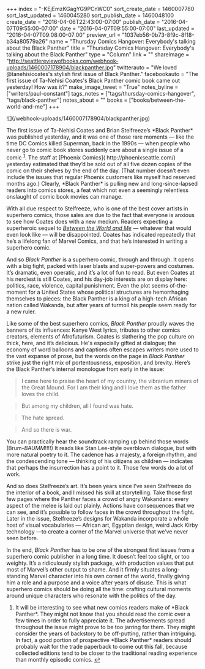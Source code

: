 +++
index = "-KEjEmzKGagYG9PCnWC0"
sort_create_date = 1460007780
sort_last_updated = 1460045280
sort_publish_date = 1460048100
create_date = "2016-04-06T22:43:00-07:00"
publish_date = "2016-04-07T09:55:00-07:00"
date = "2016-04-07T09:55:00-07:00"
last_updated = "2016-04-07T09:08:00-07:00"
preview_url = "1037eb56-0b73-8f9c-8f18-b34a80579a26"
name = "Thursday Comics Hangover: Everybody's talking about the Black Panther"
title = "Thursday Comics Hangover: Everybody's talking about the Black Panther"
type = "Column"
link = ""
shareimage = "http://seattlereviewofbooks.com/webhook-uploads/1460007178904/blackpanther.jpg"
twitterauto = "We loved @tanehisicoates's stylish first issue of Black Panther."
facebookauto = "The first issue of Ta-Nehisi Coates's Black Panther comic book came out yesterday! How was it?"
make_image_tweet = "True"
notes_byline = ["writers/paul-constant"]
tags_notes = ["tags/thursday-comics-hangover", "tags/black-panther"]
notes_about = ""
books = ["books/between-the-world-and-me"]
+++
<p class="image-left">![](/webhook-uploads/1460007178904/blackpanther.jpg)</p>The first issue of Ta-Nehisi Coates and Brian Stelfreeze’s *Black Panther* was published yesterday, and it was one of those rare moments — like the time DC Comics killed Superman, back in the 1990s — when people who never go to comic book stores suddenly care about a single issue of a comic <sup><a href="#en-2016-04-07-01" id="enr-2016-04-07-01">1</a></sup>. The staff at [Phoenix Comics]( http://phoenixseattle.com/) yesterday estimated that they’d be sold out of all five dozen copies of the comic on their shelves by the end of the day. (That number doesn’t even include the issues that regular Phoenix customers like myself had reserved months ago.) Clearly, *Black Panther* is pulling new and long-since-lapsed readers into comics stores, a feat which not even a seemingly relentless onslaught of comic book movies can manage.

With all due respect to Stelfreeze, who is one of the best cover artists in superhero comics, those sales are due to the fact that everyone is anxious to see how Coates does with a new medium. Readers expecting a superheroic sequel to [*Between the World and Me*]( http://seattlereviewofbooks.com/reviews/the-seattle-of-your-nightmares/) — whatever that would even look like — will be disappointed. Coates has indicated repeatedly that he’s a lifelong fan of Marvel Comics, and that he’s interested in writing a superhero comic. 

And so *Black Panther* is a superhero comic, through and through. It opens with a big fight, packed with laser blasts and super-powers and costumes. It’s dramatic, even operatic, and it’s a lot of fun to read. But even Coates at his nerdiest is still Coates, and his day-job interests are on display here: politics, race, violence, capital punishment. Even the plot seems of-the-moment for a United States whose political structures are hemorrhaging themselves to pieces: the Black Panther is a king of a high-tech African nation called Wakanda, but after years of turmoil his people seem ready for a new ruler.

Like some of the best superhero comics, *Black Panther* proudly waves the banners of its influences: Kanye West lyrics, tributes to other comics creators, elements of Afrofuturism. Coates is slathering the pop culture on thick, here, and it’s delicious. He's especially gifted at dialogue; the economy of word balloons and captions often escapes writers more used to the vast expanse of prose, but the words on the page in *Black Panther* strike just the right mix of portentousness, exposition, and brevity. Here’s the Black Panther’s internal monologue from early in the issue:

<blockquote>I came here to praise the heart of my country, the vibranium miners of the Great Mound. For I am their king and I love them as the father loves the child.</blockquote>

<blockquote>But among my children, all I found was hate.</blockquote>

<blockquote>The hate spread.</blockquote>

<blockquote>And so there is war.</blockquote>

You can practically hear the soundtrack ramping up behind those words (Brum-*BAUMM*!!!!)  It reads like Stan Lee-style overblown dialogue, but with more natural poetry to it. The cadence has a majesty, a foreign rhythm, and the condescending tone — thinking of his citizens as children — indicates that perhaps the insurrection has a point to it. Those few words do a lot of work.

And so does Stelfreeze’s art. It’s been years since I’ve seen Stelfreeze do the interior of a book, and I missed his skill at storytelling. Take those first few pages where the Panther faces a crowd of angry Wakandans: every aspect of the melee is laid out plainly. Actions have consequences that we can see, and it’s possible to follow faces in the crowd throughout the fight. Later in the issue, Stelfreeze’s designs for Wakanda incorporate a whole host of visual vocabularies — African art, Egyptian design, weird Jack Kirby technology —to create a corner of the Marvel universe that we’ve never seen before.

In the end, *Black Panther* has to be one of the strongest first issues from a superhero comic publisher in a long time. It doesn’t feel too slight, or too weighty. It’s a ridiculously stylish package, with production values that put most of Marvel’s other output to shame. And it firmly situates a long-standing Marvel character into his own corner of the world, finally giving him a role and a purpose and a voice after years of disuse. This is what superhero comics should be doing all the time: crafting cultural moments around unique characters who resonate with the politics of the day.

<ol class="endnotes">
    <li id="en-2016-04-07-01">
        <p> It will be interesting to see what new comics readers make of *Black Panther*. They might not know that you should read the comic over a few times in order to fully appreciate it. The advertisements spread throughout the issue might prove to be too jarring for them. They might consider the years of backstory to be off-putting, rather than intriguing. In fact, a good portion of prospective *Black Panther* readers should probably wait for the trade paperback to come out this fall, because collected editions tend to be closer to the traditional reading experience than monthly episodic comics.
<a href="#enr-2016-04-07-01">&#8617;</a></p>
    </li>



